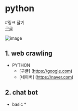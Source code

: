 # python

#링크 달기  
[구글](http://google.com)

![image](https://user-images.githubusercontent.com/40048339/64003893-3ba0f980-cb48-11e9-977d-73419c87150f.png)


## 1. web crawling
* PYTHON
  * [구글] (https://google.com)
  * [네이버] (https://naver.com)
  
## 2. chat bot
* basic
  *
